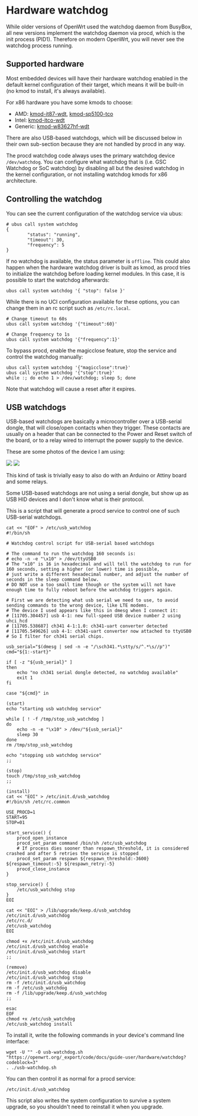 # Hardware watchdog

While older versions of OpenWrt used the watchdog daemon from BusyBox, all new versions implement the watchdog daemon via procd, which is the init process (PID1). Therefore on modern OpenWrt, you will never see the watchdog process running.

## Supported hardware

Most embedded devices will have their hardware watchdog enabled in the default kernel configuration of their target, which means it will be built-in (no kmod to install, it's always available).

For x86 hardware you have some kmods to choose:

- AMD: [kmod-it87-wdt](/packages/pkgdata/kmod-it87-wdt "packages:pkgdata:kmod-it87-wdt"), [kmod-sp5100-tco](/packages/pkgdata/kmod-sp5100-tco "packages:pkgdata:kmod-sp5100-tco")
- Intel: [kmod-itco-wdt](/packages/pkgdata/kmod-itco-wdt "packages:pkgdata:kmod-itco-wdt")
- Generic: [kmod-w83627hf-wdt](/packages/pkgdata/kmod-w83627hf-wdt "packages:pkgdata:kmod-w83627hf-wdt")

There are also USB-based watchdogs, which will be discussed below in their own sub-section because they are not handled by procd in any way.

The procd watchdog code always uses the primary watchdog device `/dev/watchdog`. You can configure what watchdog that is (i.e. GSC Watchdog or SoC watchdog) by disabling all but the desired watchdog in the kernel configuration, or not installing watchdog kmods for x86 architecture.

## Controlling the watchdog

You can see the current configuration of the watchdog service via ubus:

```
# ubus call system watchdog
{
        "status": "running",
        "timeout": 30,
        "frequency": 5
}
```

If no watchdog is available, the status parameter is `offline`. This could also happen when the hardware watchdog driver is built as kmod, as procd tries to initialize the watchdog before loading kernel modules. In this case, it is possible to start the watchdog afterwards:

```
ubus call system watchdog '{ "stop": false }'
```

While there is no UCI configuration available for these options, you can change them in an rc script such as `/etc/rc.local`.

```
# Change timeout to 60s
ubus call system watchdog '{"timeout":60}'
 
# Change frequency to 1s
ubus call system watchdog '{"frequency":1}'
```

To bypass procd, enable the magicclose feature, stop the service and control the watchdog manually:

```
ubus call system watchdog '{"magicclose":true}'
ubus call system watchdog '{"stop":true}'
while :; do echo 1 > /dev/watchdog; sleep 5; done
```

Note that watchdog will cause a reset after it expires.

## USB watchdogs

USB-based watchdogs are basically a microcontroller over a USB-serial dongle, that will close/open contacts when they trigger. These contacts are usually on a header that can be connected to the Power and Reset switch of the board, or to a relay wired to interrupt the power supply to the device.

These are some photos of the device I am using:

[![](/_media/docs/guide-user/hardware/usb_watchdog.jpg?w=400&tok=2eb3b4)](/_media/docs/guide-user/hardware/usb_watchdog.jpg "docs:guide-user:hardware:usb_watchdog.jpg") [![](/_media/docs/guide-user/hardware/usb_watchdog2.jpg?w=400&tok=ed9dbd)](/_media/docs/guide-user/hardware/usb_watchdog2.jpg "docs:guide-user:hardware:usb_watchdog2.jpg")

This kind of task is trivially easy to also do with an Arduino or Attiny board and some relays.

Some USB-based watchdogs are not using a serial dongle, but show up as USB HID devices and I don't know what is their protocol.

This is a script that will generate a procd service to control one of such USB-serial watchdogs.

```
cat << "EOF" > /etc/usb_watchdog
#!/bin/sh
 
# Watchdog control script for USB-serial based watchdogs
 
# The command to run the watchdog 160 seconds is:
# echo -n -e "\x10" > /dev/ttyUSB0
# The "x10" is 16 in hexadecimal and will tell the watchdog to run for 160 seconds, setting a higher (or lower) time is possible,
# just write a different hexadecimal number, and adjust the number of seconds in the sleep command below.
# DO NOT use a too small time though or the system will not have enough time to fully reboot before the watchdog triggers again.
 
# First we are detecting what usb serial we need to use, to avoid sending commands to the wrong device, like LTE modems.
# The device I used appears like this in dmesg when I connect it:
# [11705.304457] usb 4-1: new full-speed USB device number 2 using uhci_hcd
# [11705.538687] ch341 4-1:1.0: ch341-uart converter detected
# [11705.549626] usb 4-1: ch341-uart converter now attached to ttyUSB0
# So I filter for ch341 serial chips.
 
usb_serial="$(dmesg | sed -n -e "/\sch341.*\stty/s/^.*\s//p")"
cmd="${1:-start}"
 
if [ -z "${usb_serial}" ]
then
    echo "no ch341 serial dongle detected, no watchdog available"
    exit 1
fi
 
case "${cmd}" in
 
(start)
echo "starting usb watchdog service"
 
while [ ! -f /tmp/stop_usb_watchdog ]
do
    echo -n -e "\x10" > /dev/"${usb_serial}"
    sleep 30
done
rm /tmp/stop_usb_watchdog
 
echo "stopping usb watchdog service"
;;
 
(stop)
touch /tmp/stop_usb_watchdog
;;
 
(install)
cat << "EOI" > /etc/init.d/usb_watchdog
#!/bin/sh /etc/rc.common
 
USE_PROCD=1
START=95
STOP=01
 
start_service() {
    procd_open_instance
    procd_set_param command /bin/sh /etc/usb_watchdog
    # If process dies sooner than respawn_threshold, it is considered crashed and after 5 retries the service is stopped
    procd_set_param respawn ${respawn_threshold:-3600} ${respawn_timeout:-5} ${respawn_retry:-5}
    procd_close_instance
}
 
stop_service() {
    /etc/usb_watchdog stop
}
EOI
 
cat << "EOI" > /lib/upgrade/keep.d/usb_watchdog
/etc/init.d/usb_watchdog
/etc/rc.d/
/etc/usb_watchdog
EOI
 
chmod +x /etc/init.d/usb_watchdog
/etc/init.d/usb_watchdog enable
/etc/init.d/usb_watchdog start
;;
 
(remove)
/etc/init.d/usb_watchdog disable
/etc/init.d/usb_watchdog stop
rm -f /etc/init.d/usb_watchdog
rm -f /etc/usb_watchdog
rm -f /lib/upgrade/keep.d/usb_watchdog
;;
 
esac
EOF
chmod +x /etc/usb_watchdog
/etc/usb_watchdog install
```

To install it, write the following commands in your device's command line interface:

```
wget -U "" -O usb-watchdog.sh "https://openwrt.org/_export/code/docs/guide-user/hardware/watchdog?codeblock=3"
. ./usb-watchdog.sh
```

You can then control it as normal for a procd service:

```
/etc/init.d/usb_watchdog
```

This script also writes the system configuration to survive a system upgrade, so you shouldn't need to reinstall it when you upgrade.
